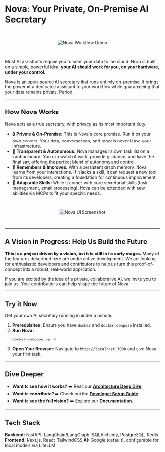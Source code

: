 # Nova: Your Private, On-Premise AI Secretary

<br/>
<p align="center">
  <!-- TODO: Add a compelling GIF or video link here showing the Nova workflow -->
  <img src="https://placehold.co/800x400?text=Nova+In+Action+(Video+Coming+Soon)" alt="Nova Workflow Demo"/>
</p>
<br/>

Most AI assistants require you to send your data to the cloud. Nova is built on a simple, powerful idea: **your AI should work for you, on your hardware, under your control.**

Nova is an open-source AI secretary that runs entirely on-premise. It brings the power of a dedicated assistant to your workflow while guaranteeing that your data remains private. Period.

---

## How Nova Works

Nova acts as a true secretary, with privacy as its most important duty.

*   🔒 **Private & On-Premise:** This is Nova's core promise. Run it on your own servers. Your data, conversations, and models never leave your infrastructure.
*   👀 **Transparent & Autonomous:** Nova manages its own task list on a kanban board. You can watch it work, provide guidance, and have the final say, offering the perfect blend of autonomy and control.
*   🧠 **Remembers & Improves:** With a persistent graph memory, Nova learns from your interactions. If it lacks a skill, it can request a new tool from its developers, creating a foundation for continuous improvement.
*   🔌 **Adaptable Skills:** While it comes with core secretarial skills (task management, email processing), Nova can be extended with new abilities via MCPs to fit your specific needs.

<br/>
<p align="center">
  <!-- TODO: Add a clean screenshot of the Kanban UI -->
  <img src="https://placehold.co/800x450?text=Nova+Kanban+UI" alt="Nova UI Screenshot"/>
</p>
<br/>

---

## A Vision in Progress: Help Us Build the Future

**This is a project driven by a vision, but it is still in its early stages.** Many of the features described here are under active development. We are looking for enthusiastic developers and contributors to help us turn this proof-of-concept into a robust, real-world application.

If you are excited by the idea of a private, collaborative AI, we invite you to join us. Your contributions can help shape the future of Nova.

---

## Try it Now

Get your own AI secretary running in under a minute.

1.  **Prerequisites:** Ensure you have `docker` and `docker-compose` installed.
2.  **Run Nova:**
    ```bash
    docker-compose up -d
    ```
3.  **Open Your Browser:** Navigate to `http://localhost:3000` and give Nova your first task.

---

## Dive Deeper

*   **Want to see how it works?** ➡️ Read our **[Architecture Deep Dive](docs/3_Architecture_Deep_Dive/3.1_System_Overview.md)**.
*   **Want to contribute?** ➡️ Check out the **[Developer Setup Guide](docs/1_Setup_and_Installation.md)**.
*   **Want to see the full vision?** ➡️ Explore our **[Documentation](docs/README.md)**.

---

## Tech Stack

**Backend:** FastAPI, LangChain/LangGraph, SQLAlchemy, PostgreSQL, Redis
**Frontend:** Next.js, React, TailwindCSS
**AI:** Google (default), configurable for local models via LiteLLM
